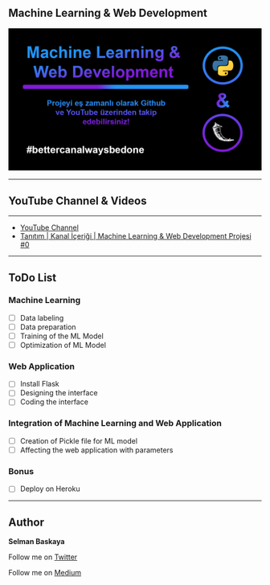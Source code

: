 ## Machine Learning & Web Development
![](assets/readme-img.png)

****

## YouTube Channel & Videos

****

- [YouTube Channel](https://www.youtube.com/channel/UCqaZGIkvE8IrgyCdnTAF8Hw)
- [Tanıtım | Kanal İçeriği | Machine Learning & Web Development Projesi #0](https://www.youtube.com/watch?v=BkprXbS6tA4)

****

## ToDo List
### Machine Learning
- [ ] Data labeling
- [ ] Data preparation
- [ ] Training of the ML Model
- [ ] Optimization of ML Model

### Web Application
- [ ] Install Flask
- [ ] Designing the interface
- [ ] Coding the interface

### Integration of Machine Learning and Web Application
- [ ] Creation of Pickle file for ML model
- [ ] Affecting the web application with parameters

### Bonus
- [ ] Deploy on Heroku

****

## Author
**Selman Baskaya**

Follow me on [Twitter](https://twitter.com/selmanbaskaya)

Follow me on [Medium](https://medium.com/@selmanbaskaya)
